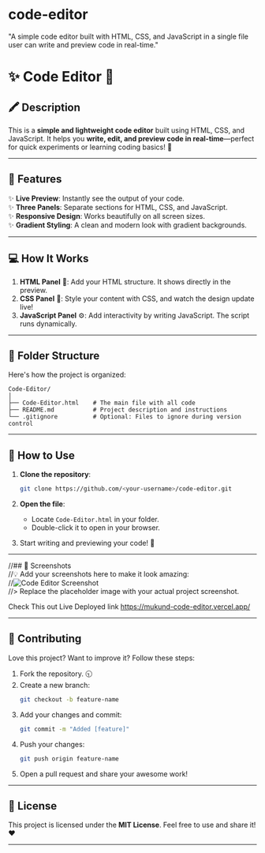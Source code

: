# code-editor
"A simple code editor built with HTML, CSS, and JavaScript  in a single file user can write and preview code in real-time."

# ✨ Code Editor 🔋  

## 🖍️ Description  
This is a **simple and lightweight code editor** built using HTML, CSS, and JavaScript. It helps you **write, edit, and preview code in real-time**—perfect for quick experiments or learning coding basics! 🚀  

---

## 🌟 Features  
✨ **Live Preview**: Instantly see the output of your code.  
✨ **Three Panels**: Separate sections for HTML, CSS, and JavaScript.  
✨ **Responsive Design**: Works beautifully on all screen sizes.  
✨ **Gradient Styling**: A clean and modern look with gradient backgrounds.  

---

## 💻 How It Works  
1. **HTML Panel** 🗽️: Add your HTML structure. It shows directly in the preview.  
2. **CSS Panel** 🎨: Style your content with CSS, and watch the design update live!  
3. **JavaScript Panel** ⚙️: Add interactivity by writing JavaScript. The script runs dynamically.  

---

## 📂 Folder Structure  
Here's how the project is organized:  
```
Code-Editor/
│
├── Code-Editor.html    # The main file with all code
├── README.md           # Project description and instructions
└── .gitignore          # Optional: Files to ignore during version control
```  

---

## 🚀 How to Use  
1. **Clone the repository**:  
   ```bash  
   git clone https://github.com/<your-username>/code-editor.git  
   ```  

2. **Open the file**:  
   - Locate `Code-Editor.html` in your folder.  
   - Double-click it to open in your browser.  

3. Start writing and previewing your code! 🎉  

---

//## 📸 Screenshots  
//💡 Add your screenshots here to make it look amazing:  
//![Code Editor Screenshot](https://via.placeholder.com/800x400)  
//> Replace the placeholder image with your actual project screenshot.  

Check This out Live Deployed link
https://mukund-code-editor.vercel.app/

---

## 🤝 Contributing  
Love this project? Want to improve it? Follow these steps:  
1. Fork the repository. 🕤  
2. Create a new branch:  
   ```bash  
   git checkout -b feature-name  
   ```  
3. Add your changes and commit:  
   ```bash  
   git commit -m "Added [feature]"  
   ```  
4. Push your changes:  
   ```bash  
   git push origin feature-name  
   ```  
5. Open a pull request and share your awesome work!  

---

## 📜 License  
This project is licensed under the **MIT License**. Feel free to use and share it! ❤️  

---
